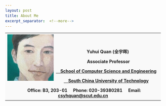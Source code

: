 ```yaml
---
layout: post
title: About Me
excerpt_separator:  <!--more-->
---
```

<style>
p.ex1 {margin-bottom:0.1cm}
</style>
<table>
<tbody>
<tr>
<th style="background-color: #f9f9f9;">

<img src="https://github.com/csyhquan/csyhquan.github.io/raw/master/images/2.jpg" alt="" width="150" align="left" />
<p class="ex1">&nbsp;</p>
<p class="ex1"><t-half><span><strong> &ensp; Yuhui Quan (全宇晖)</strong></span></t-half></p>
<p class="ex1"><t1><span>&ensp; &nbsp;Associate Professor </span></t1></p>
<p class="ex1"><t1><span><a href="http://www2.scut.edu.cn/cs/2017/0129/c22285a327618/page.htm" target="_blank">&ensp;&nbsp;&nbsp;School of Computer Science and Engineering</a></span></t1></p>
<p class="ex1"><t1><span> <a href="https://www.scut.edu.cn" target="_blank">&ensp;&nbsp; South China University of Technology</a></span></t1></p>
<p class="ex1"><t1><strong>&ensp;Office</strong>: B3, 203-01&nbsp;&nbsp;&nbsp;&nbsp;</t1> <t1><strong>Phone:</strong> 020-39380281&nbsp;&nbsp;&nbsp;&nbsp;</t1>  <t1><strong>Email</strong>: <a href="mailto:csyhquan@scut.edu.cn">csyhquan@scut.edu.cn</a></t1></p>
</th>
</tr>
</tbody>
</table>
<!--
<table><tbody><tr><td class="wrap">
<div>
    <img src="https://github.com/Dofboom/Dofboom.github.io/raw/master/images/2.jpg" width="100"/><br />
	<span style="font-size: 120%;"><strong> &ensp; Yuhui Quan</strong> (全宇晖） </span><br />
    <span style="font-size: 100%;">&ensp; &nbsp;Associate Professor <a href="http://www2.scut.edu.cn/cs/"><br>&ensp;&nbsp;&nbsp;School of Computer Science and Engineering</a></span><br />
    <span style="font-size: 100%;"> <a href="https://www.scut.edu.cn">&ensp;&nbsp; South China University of Technology</a><br /></span>
</div>
</td><tr></tbody></table>
-->